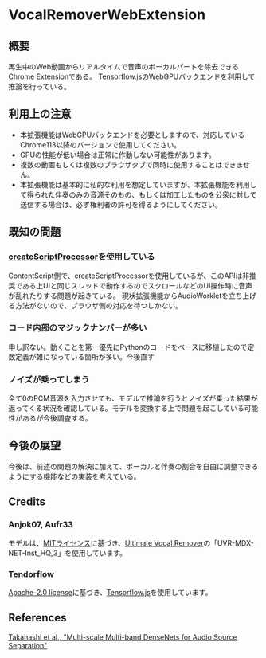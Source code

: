 # VocalRemoverWebExtension

## 概要
再生中のWeb動画からリアルタイムで音声のボーカルパートを除去できるChrome Extensionである。
[Tensorflow.js](https://github.com/tensorflow/tfjs)のWebGPUバックエンドを利用して推論を行っている。

## 利用上の注意
- 本拡張機能はWebGPUバックエンドを必要としますので、対応しているChrome113以降のバージョンで使用してください。
- GPUの性能が低い場合は正常に作動しない可能性があります。
- 複数の動画もしくは複数のブラウザタブで同時に使用することはできません。
- 本拡張機能は基本的に私的な利用を想定していますが、本拡張機能を利用して得られた伴奏のみの音源そのもの、もしくは加工したものを公衆に対して送信する場合は、必ず権利者の許可を得るようにしてください。

## 既知の問題
### [createScriptProcessor](https://developer.mozilla.org/ja/docs/Web/API/BaseAudioContext/createScriptProcessor)を使用している
ContentScript側で、createScriptProcessorを使用しているが、このAPIは非推奨である上UIと同じスレッドで動作するのでスクロールなどのUI操作時に音声が乱れたりする問題が起きている。
現状拡張機能からAudioWorkletを立ち上げる方法がないので、ブラウザ側の対応を待つしかない。

### コード内部のマジックナンバーが多い
申し訳ない。動くことを第一優先にPythonのコードをベースに移植したので定数定義が雑になっている箇所が多い。今後直す

### ノイズが乗ってしまう
全て0のPCM音源を入力させても、モデルで推論を行うとノイズが乗った結果が返ってくる状況を確認している。モデルを変換する上で問題を起こしている可能性があるが今後調査する。

## 今後の展望
今後は、前述の問題の解決に加えて、ボーカルと伴奏の割合を自由に調整できるようにする機能などの実装を考えている。

## Credits
### Anjok07, Aufr33
モデルは、[MITライセンス](https://github.com/Anjok07/ultimatevocalremovergui/blob/v5.2.0/LICENSE)に基づき、[Ultimate Vocal Remover](https://github.com/Anjok07/ultimatevocalremovergui)の「UVR-MDX-NET-Inst_HQ_3」を使用しています。
### Tendorflow
[Apache-2.0 license](https://github.com/tensorflow/tfjs/blob/master/LICENSE)に基づき、[Tensorflow.js](https://github.com/tensorflow/tfjs)を使用しています。

## References
[Takahashi et al., "Multi-scale Multi-band DenseNets for Audio Source Separation"](https://arxiv.org/pdf/1706.09588.pdf)
